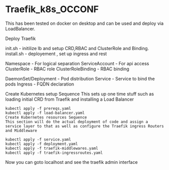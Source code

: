 # Traefik_k8s_OCCONF
This has been tested on docker on desktop and can be used and deploy via LoadBalancer.

Deploy Traefik

init.sh - initilize lb and setup CRD,RBAC and ClusterRole and Binding.
install.sh - deployement , set up ingress and rest   

Namespace - For logical separation
ServiceAccount - For api access
ClusterRole - RBAC role
ClusterRoleBinding - RBAC binding

DaemonSet/Deployment - Pod distribution
Service - Service to bind the pods
Ingress - FQDN declaration

Create Kubernetes setup Sequence
This sets up one time stuff such as loading initial CRD from Traefik and installing a Load Balancer
```
kubectl apply -f prereqs.yaml        
kubectl apply -f load-balancer.yaml
Create Kubernetes resources Sequence
This section will do the actual deployment of code and assign a service layer to that as well as configure the Traefik ingress Routers and Middleware

kubectl apply -f service.yaml
kubectl apply -f deployment.yaml
kubectl apply -f traefik-middlewares.yaml
kubectl apply -f traefik-ingressroutes.yaml
```
Now you can goto localhost and see the traefik admin interface
